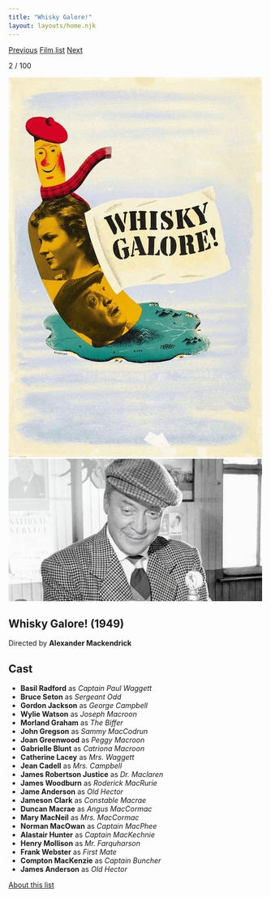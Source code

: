 ```yaml
---
title: "Whisky Galore!"
layout: layouts/home.njk
---
```


<nav class="films">
  <a class="prev" href="../its-a-wonderful-life">Previous</a>
  <a href="../">Film list</a>
  <a class="next" href="../la-strada">Next</a>
</nav>

<p>2 / 100</p>

<article class="film">
  <div class="backdrop-and-poster">
    <img class="poster" src="../films/posters/whisky-galore.jpg" alt="">
    <img class="backdrop" src="../films/backdrops/whisky-galore.jpg" alt="">
  </div>

  <h1>Whisky Galore! (1949)</h1>

  <p class="director">
    Directed by <strong>Alexander Mackendrick</strong>
  </p>


  <h2>
    Cast
  </h2>
  <ul>
    <li><strong>Basil Radford</strong> as <em>Captain Paul Waggett</em></li>
<li><strong>Bruce Seton</strong> as <em>Sergeant Odd</em></li>
<li><strong>Gordon Jackson</strong> as <em>George Campbell</em></li>
<li><strong>Wylie Watson</strong> as <em>Joseph Macroon</em></li>
<li><strong>Morland Graham</strong> as <em>The Biffer</em></li>
<li><strong>John Gregson</strong> as <em>Sammy MacCodrun</em></li>
<li><strong>Joan Greenwood</strong> as <em>Peggy Macroon</em></li>
<li><strong>Gabrielle Blunt</strong> as <em>Catriona Macroon</em></li>
<li><strong>Catherine Lacey</strong> as <em>Mrs. Waggett</em></li>
<li><strong>Jean Cadell</strong> as <em>Mrs. Campbell</em></li>
<li><strong>James Robertson Justice</strong> as <em>Dr. Maclaren</em></li>
<li><strong>James Woodburn</strong> as <em>Roderick MacRurie</em></li>
<li><strong>Jame Anderson</strong> as <em>Old Hector</em></li>
<li><strong>Jameson Clark</strong> as <em>Constable Macrae</em></li>
<li><strong>Duncan Macrae</strong> as <em>Angus MacCormac</em></li>
<li><strong>Mary MacNeil</strong> as <em>Mrs. MacCormac</em></li>
<li><strong>Norman MacOwan</strong> as <em>Captain MacPhee</em></li>
<li><strong>Alastair Hunter</strong> as <em>Captain MacKechnie</em></li>
<li><strong>Henry Mollison</strong> as <em>Mr. Farquharson</em></li>
<li><strong>Frank Webster</strong> as <em>First Mate</em></li>
<li><strong>Compton MacKenzie</strong> as <em>Captain Buncher</em></li>
<li><strong>James Anderson</strong> as <em>Old Hector</em></li>
  </ul>
</article>
<footer>
  <a href="../about">About this list</a>
</footer>
